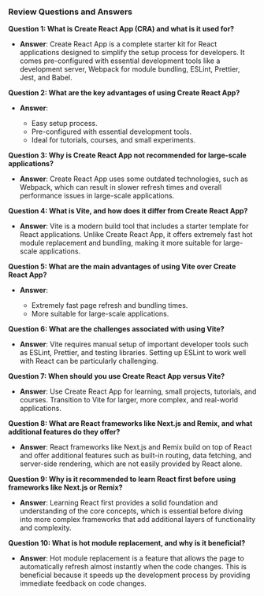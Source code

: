 ### Review Questions and Answers

**Question 1: What is Create React App (CRA) and what is it used for?**

- **Answer**: Create React App is a complete starter kit for React applications designed to simplify the setup process for developers. It comes pre-configured with essential development tools like a development server, Webpack for module bundling, ESLint, Prettier, Jest, and Babel.

**Question 2: What are the key advantages of using Create React App?**

- **Answer**:

  - Easy setup process.
  - Pre-configured with essential development tools.
  - Ideal for tutorials, courses, and small experiments.

**Question 3: Why is Create React App not recommended for large-scale applications?**

- **Answer**: Create React App uses some outdated technologies, such as Webpack, which can result in slower refresh times and overall performance issues in large-scale applications.

**Question 4: What is Vite, and how does it differ from Create React App?**

- **Answer**: Vite is a modern build tool that includes a starter template for React applications. Unlike Create React App, it offers extremely fast hot module replacement and bundling, making it more suitable for large-scale applications.

**Question 5: What are the main advantages of using Vite over Create React App?**

- **Answer**:

  - Extremely fast page refresh and bundling times.
  - More suitable for large-scale applications.

**Question 6: What are the challenges associated with using Vite?**

- **Answer**: Vite requires manual setup of important developer tools such as ESLint, Prettier, and testing libraries. Setting up ESLint to work well with React can be particularly challenging.

**Question 7: When should you use Create React App versus Vite?**

- **Answer**: Use Create React App for learning, small projects, tutorials, and courses. Transition to Vite for larger, more complex, and real-world applications.

**Question 8: What are React frameworks like Next.js and Remix, and what additional features do they offer?**

- **Answer**: React frameworks like Next.js and Remix build on top of React and offer additional features such as built-in routing, data fetching, and server-side rendering, which are not easily provided by React alone.

**Question 9: Why is it recommended to learn React first before using frameworks like Next.js or Remix?**

- **Answer**: Learning React first provides a solid foundation and understanding of the core concepts, which is essential before diving into more complex frameworks that add additional layers of functionality and complexity.

**Question 10: What is hot module replacement, and why is it beneficial?**

- **Answer**: Hot module replacement is a feature that allows the page to automatically refresh almost instantly when the code changes. This is beneficial because it speeds up the development process by providing immediate feedback on code changes.
